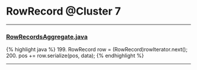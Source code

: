 # RowRecord @Cluster 7

***

### [RowRecordsAggregate.java](https://searchcode.com/codesearch/view/15642594/)
{% highlight java %}
199. RowRecord row = (RowRecord)rowIterator.next();
200. pos += row.serialize(pos, data);
{% endhighlight %}

***

